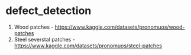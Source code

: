 # defect_detection

1) Wood patches - https://www.kaggle.com/datasets/pronomuos/wood-patches 
2) Steel severstal patches - https://www.kaggle.com/datasets/pronomuos/steel-patches

